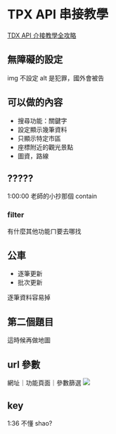 # TPX API 串接教學
[TDX API 介接教學全攻略](https://hackmd.io/1nMqecIOQ266nTv9PnjSQw?view)

## 無障礙的設定
img 不設定 alt 是犯罪，國外會被告


## 可以做的內容
- 搜尋功能：關鍵字
- 設定顯示幾筆資料
- 只顯示特定市區
- 座標附近的觀光景點
- 圖資，路線

## ?????
1:00:00
老師的小抄那個 contain

### filter
有什麼其他功能ㄇ要去哪找
## 公車
- 逐筆更新
- 批次更新

逐筆資料容易掉
## 第二個題目
這時候再做地圖


## url 參數
網址｜功能頁面｜參數篩選
![](https://i.imgur.com/yyP2Bcu.png)


## key
1:36 不懂
shao?
